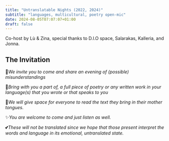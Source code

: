 ```yaml
---
title: "Untranslatable Nights (2022, 2024)"
subtitle: "languages, multicultural, poetry open-mic"
date: 2024-08-05T07:07:07+01:00
draft: false
---
```


Co-host by Lù & Zina, special thanks to D.I.O space, Salarakas, Kalleria, and Jonna.

## The Invitation

🌌*We invite you to come and share an evening of (possible) misunderstandings*

📝*Bring with you a part of, a full piece of poetry or any written work in your language(s) that you wrote or that speaks to you*

💬*We will give space for everyone to read the text they bring in their mother tongues.*

✨*You are welcome to come and just listen as well.*

💕*These will not be translated since we hope that those present interpret the words and language in its emotional, untranslated state.*